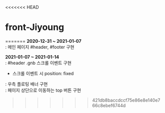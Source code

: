 <<<<<<< HEAD
# front-Jiyoung
=======
**2020-12-31 ~ 2021-01-07**<br>
: 메인 페이지 #header, #footer 구현<br>

**2021-01-07 ~ 2021-01-14**   
: #header .gnb 스크롤 이벤트 구현
- 스크롤 이벤트 시 position: fixed

: 우측 플로팅 배너 구현<br>
: 페이지 상단으로 이동하는 top 버튼 구현<br>

>>>>>>> 421db8baccdccf75e86e8e140e766c8ebef6744d
